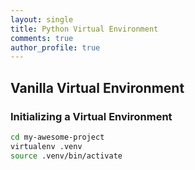 ```yaml
---
layout: single
title: Python Virtual Environment
comments: true
author_profile: true
---
```


## Vanilla Virtual Environment

### Initializing a Virtual Environment

```bash
cd my-awesome-project
virtualenv .venv
source .venv/bin/activate
```